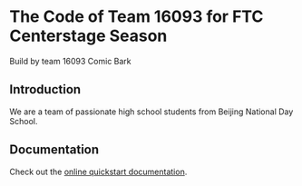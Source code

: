 # The Code of Team 16093 for FTC Centerstage Season

Build by team 16093 Comic Bark

## Introduction

We are a team of passionate high school students from Beijing National Day School.

## Documentation

Check out the [online quickstart documentation](https://rr.brott.dev/docs/v0-5/quickstart/introduction/).
